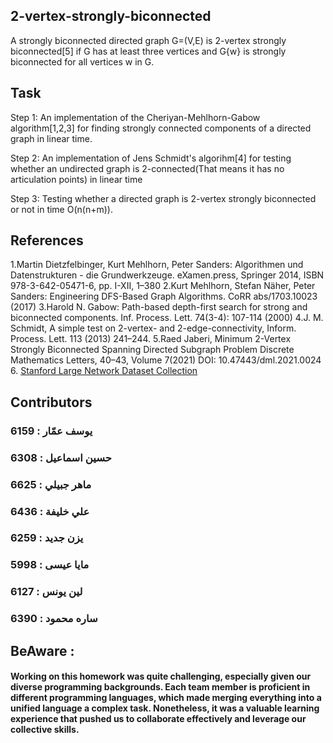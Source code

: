 ## 2-vertex-strongly-biconnected
A strongly biconnected directed graph G=(V,E) is 2-vertex strongly biconnected[5] if G has at least three vertices and G\{w} is strongly biconnected for all vertices w in G.

## Task
Step 1: An implementation of the Cheriyan-Mehlhorn-Gabow algorithm[1,2,3] for finding strongly connected components of a directed graph in linear time.

Step 2: An implementation of Jens Schmidt's algorihm[4] for testing whether an undirected graph is 2-connected(That means it has no articulation points) in linear time

Step 3: Testing whether a directed graph is 2-vertex strongly biconnected or not in time O(n(n+m)).

## References
1.Martin Dietzfelbinger, Kurt Mehlhorn, Peter Sanders: Algorithmen und Datenstrukturen - die Grundwerkzeuge. eXamen.press, Springer 2014, ISBN 978-3-642-05471-6, pp. I-XII, 1–380
2.Kurt Mehlhorn, Stefan Näher, Peter Sanders: Engineering DFS-Based Graph Algorithms. CoRR abs/1703.10023 (2017)
3.Harold N. Gabow: Path-based depth-first search for strong and biconnected components. Inf. Process. Lett. 74(3-4): 107-114 (2000)
4.J. M. Schmidt, A simple test on 2-vertex- and 2-edge-connectivity, Inform. Process. Lett. 113 (2013) 241–244.
5.Raed Jaberi, Minimum 2-Vertex Strongly Biconnected Spanning Directed Subgraph Problem Discrete Mathematics Letters, 40–43, Volume 7(2021) DOI: 10.47443/dml.2021.0024
6. [Stanford Large Network Dataset Collection](https://snap.stanford.edu/data/index.html)


## Contributors

### يوسف عمّار : 6159
### حسين اسماعيل : 6308
### ماهر جبيلي : 6625
### علي خليفة : 6436
### يزن جديد : 6259
### مايا عيسى : 5998
### لين يونس : 6127
### ساره محمود : 6390

## BeAware : 

#### Working on this homework was quite challenging, especially given our diverse programming backgrounds. Each team member is proficient in different programming languages, which made merging everything into a unified language a complex task. Nonetheless, it was a valuable learning experience that pushed us to collaborate effectively and leverage our collective skills.